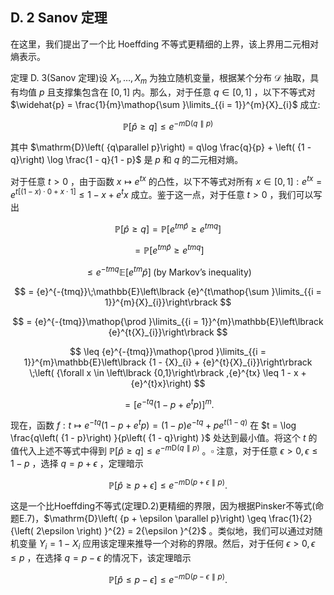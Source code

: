 ## D. 2 Sanov 定理

在这里，我们提出了一个比 Hoeffding 不等式更精细的上界，该上界用二元相对熵表示。

定理 D. 3(Sanov 定理)设 ${X}_{1},\ldots ,{X}_{m}$ 为独立随机变量，根据某个分布 $\mathcal{D}$ 抽取，具有均值 $p$ 且支撑集包含在 $\left\lbrack {0,1}\right\rbrack$ 内。那么，对于任意 $q \in \left\lbrack {0,1}\right\rbrack$ ，以下不等式对 $\widehat{p} = \frac{1}{m}\mathop{\sum }\limits_{{i = 1}}^{m}{X}_{i}$ 成立:

$$
\mathbb{P}\left\lbrack {\widehat{p} \geq q}\right\rbrack \leq {e}^{-m\mathrm{D}\left( {q\parallel p}\right) }
$$

其中 $\mathrm{D}\left( {q\parallel p}\right) = q\log \frac{q}{p} + \left( {1 - q}\right) \log \frac{1 - q}{1 - p}$ 是 $p$ 和 $q$ 的二元相对熵。

对于任意 $t > 0$ ，由于函数 $x \mapsto {e}^{tx}$ 的凸性，以下不等式对所有 $x \in \left\lbrack {0,1}\right\rbrack : {e}^{tx} = {e}^{t\left\lbrack {\left( {1 - x}\right) \cdot 0 + x \cdot 1}\right\rbrack } \leq 1 - x + {e}^{t}x$ 成立。鉴于这一点，对于任意 $t > 0$ ，我们可以写出

$$
\mathbb{P}\left\lbrack {\widehat{p} \geq q}\right\rbrack = \mathbb{P}\left\lbrack {{e}^{{tm}\widehat{p}} \geq {e}^{tmq}}\right\rbrack
$$

$$
= \mathbb{P}\left\lbrack {{e}^{{tm}\widehat{p}} \geq {e}^{tmq}}\right\rbrack
$$

$$
\leq {e}^{-{tmq}}\mathbb{E}\left\lbrack {{e}^{tm}\widehat{p}}\right\rbrack \;\text{(by Markov’s inequality)}
$$

$$
= {e}^{-{tmq}}\;\mathbb{E}\left\lbrack {e}^{t\mathop{\sum }\limits_{{i = 1}}^{m}{X}_{i}}\right\rbrack
$$

$$
= {e}^{-{tmq}}\mathop{\prod }\limits_{{i = 1}}^{m}\mathbb{E}\left\lbrack {e}^{t{X}_{i}}\right\rbrack
$$

$$
\leq {e}^{-{tmq}}\mathop{\prod }\limits_{{i = 1}}^{m}\mathbb{E}\left\lbrack {1 - {X}_{i} + {e}^{t}{X}_{i}}\right\rbrack \;\left( {\forall x \in \left\lbrack {0,1}\right\rbrack ,{e}^{tx} \leq 1 - x + {e}^{t}x}\right)
$$

$$
= {\left\lbrack {e}^{-{tq}}\left( 1 - p + {e}^{t}p\right) \right\rbrack }^{m}.
$$

现在，函数 $f : t \mapsto {e}^{-{tq}}\left( {1 - p + {e}^{t}p}\right) = \left( {1 - p}\right) {e}^{-{tq}} + p{e}^{t\left( {1 - q}\right) }$ 在 $t = \log \frac{q\left( {1 - p}\right) }{p\left( {1 - q}\right) }$ 处达到最小值。将这个 $t$ 的值代入上述不等式中得到 $\mathbb{P}\left\lbrack {\widehat{p} \geq q}\right\rbrack \leq {e}^{-m\mathrm{D}\left( {q\parallel p}\right) }$ 。$\square$ 注意，对于任意 $\epsilon > 0,\epsilon \leq 1 - p$ ，选择 $q = p + \epsilon$ ，定理暗示

$$
\mathbb{P}\left\lbrack {\widehat{p} \geq p + \epsilon }\right\rbrack \leq {e}^{-m\mathrm{D}\left( {p + \epsilon \parallel p}\right) }. \tag{D.6}
$$

这是一个比Hoeffding不等式(定理D.2)更精细的界限，因为根据Pinsker不等式(命题E.7)，$\mathrm{D}\left( {p + \epsilon \parallel p}\right) \geq \frac{1}{2}{\left( 2\epsilon \right) }^{2} = 2{\epsilon }^{2}$ 。类似地，我们可以通过对随机变量 ${Y}_{i} = 1 - {X}_{i}$ 应用该定理来推导一个对称的界限。然后，对于任何 $\epsilon > 0,\epsilon \leq p$ ，在选择 $q = p - \epsilon$ 的情况下，该定理暗示

$$
\mathbb{P}\left\lbrack {\widehat{p} \leq p - \epsilon }\right\rbrack \leq {e}^{-m\mathrm{D}\left( {p - \epsilon \parallel p}\right) }. \tag{D.7}
$$